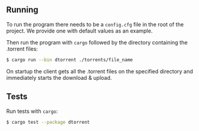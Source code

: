 ## Running

To run the program there needs to be a `config.cfg` file in the root of the project. We provide one with default values as an example.

Then run the program with `cargo` followed by the directory containing the .torrent files:

```bash
$ cargo run --bin dtorrent ./torrents/file_name 
```                                     

On startup the client gets all the .torrent files on the specified directory and immediately starts the download & upload.

## Tests

Run tests with `cargo`:

```bash
$ cargo test --package dtorrent
```
